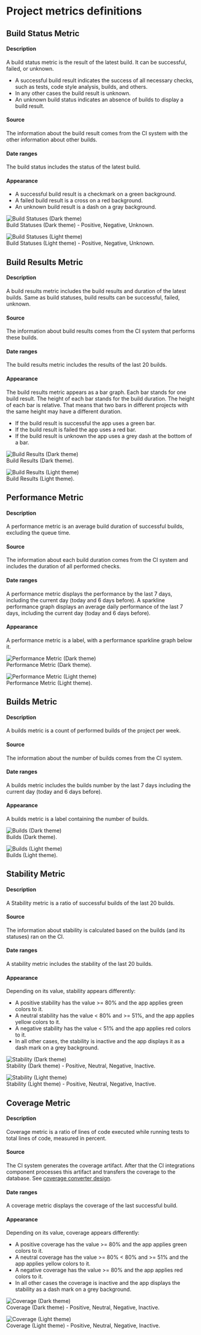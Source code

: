 # Project metrics definitions

## Build Status Metric
#### Description 
A build status metric is the result of the latest build. It can be successful, failed, or unknown.
* A successful build result indicates the success of all necessary checks, such as tests, code style analysis, builds, 
and others.   
* In any other cases the build result is unknown.
* An unknown build status indicates an absence of builds to display a build result.
#### Source
The information about the build result comes from the CI system with the other information about other builds.  
#### Date ranges
The build status includes the status of the latest build.
#### Appearance
* A successful build result is a checkmark on a green background. 
* A failed build result is a cross on a red background. 
* An unknown build result is a dash on a gray background.   

![Build Statuses (Dark theme)](./images/build_statuses.png?raw=true)    
Build Statuses (Dark theme) - Positive, Negative, Unknown.    

![Build Statuses (Light theme)](./images/build_statuses_light.png?raw=true)    
Build Statuses (Light theme) - Positive, Negative, Unknown.    

## Build Results Metric
#### Description
A build results metric includes the build results and duration of the latest builds. Same as build statuses, build results can be successful, failed, unknown.
#### Source
The information about build results comes from the CI system that performs these builds.
#### Date ranges
The build results metric includes the results of the last 20 builds.
#### Appearance
The build results metric appears as a bar graph. Each bar stands for one build result. 
The height of each bar stands for the build duration. The height of each bar is relative. That means that two bars in different projects with the same height may have a different duration.
* If the build result is successful the app uses a green bar.
* If the build result is failed the app uses a red bar.
* If the build result is unknown the app uses a grey dash at the bottom of a bar.

![Build Results (Dark theme)](./images/build_results_bar.png?raw=true)    
Build Results (Dark theme).    

![Build Results (Light theme)](./images/build_results_bar_light.png?raw=true)    
Build Results (Light theme).


## Performance Metric
#### Description
A performance metric is an average build duration of successful builds, excluding the queue time. 
#### Source
The information about each build duration comes from the CI system and includes the duration of all performed checks. 
#### Date ranges
A performance metric displays the performance by the last 7 days, including the current day (today and 6 days before).
A sparkline performance graph displays an average daily performance of the last 7 days, including the current day (today and 6 days before).
#### Appearance
A performance metric is a label, with a performance sparkline graph below it.

![Performance Metric (Dark theme)](./images/performance_graph.png?raw=true)    
Performance Metric (Dark theme).    

![Performance Metric (Light theme)](./images/performance_graph_light.png?raw=true)      
Performance Metric (Light theme).    

## Builds Metric
#### Description
A builds metric is a count of performed builds of the project per week. 
#### Source
The information about the number of builds comes from the CI system.
#### Date ranges
A builds metric includes the builds number by the last 7 days including the current day (today and 6 days before).    
#### Appearance
A builds metric is a label containing the number of builds.

![Builds (Dark theme)](./images/builds.png?raw=true)    
Builds (Dark theme).      

![Builds (Light theme)](./images/builds_light.png?raw=true)   
Builds (Light theme).    
                    
## Stability Metric
#### Description
A Stability metric is a ratio of successful builds of the last 20 builds. 
#### Source
The information about stability is calculated based on the builds (and its statuses) ran on the CI.
#### Date ranges
A stability metric includes the stability of the last 20 builds.
#### Appearance
Depending on its value, stability appears differently:
* A positive stability has the value >= 80% and the app applies green colors to it.
* A neutral stability has the value < 80% and >= 51%, and the app applies yellow colors to it.
* A negative stability has the value < 51% and the app applies red colors to it.
* In all other cases, the stability is inactive and the app displays it as a dash mark on a grey background.

![Stability (Dark theme)](./images/percentage.png?raw=true)    
Stability (Dark theme) - Positive, Neutral, Negative, Inactive.

![Stability (Light theme)](./images/percentage_light.png?raw=true)   
Stability (Light theme) - Positive, Neutral, Negative, Inactive. 

## Coverage Metric
#### Description
Coverage metric is a ratio of lines of code executed while running tests to total lines of code, measured in percent.
#### Source
The CI system generates the coverage artifact. After that the CI integrations component processes this artifact and transfers the coverage to the database. 
See [coverage converter design](https://github.com/platform-platform/monorepo/blob/master/metrics/coverage_converter/docs/01_coverage_converter_design.md).
#### Date ranges
A coverage metric displays the coverage of the last successful build.
#### Appearance
Depending on its value, coverage appears differently:
* A positive coverage has the value >= 80% and the app applies green colors to it.
* A neutral coverage has the value >= 80% < 80% and >= 51% and the app applies yellow colors to it.
* A negative coverage has the value >= 80% and the app applies red colors to it.
* In all other cases the coverage is inactive and the app displays the stability as a dash mark on a grey background.

![Coverage (Dark theme)](./images/percentage.png?raw=true)    
Coverage (Dark theme) - Positive, Neutral, Negative, Inactive. 

![Coverage (Light theme)](./images/percentage_light.png?raw=true)   
Coverage (Light theme) - Positive, Neutral, Negative, Inactive. 
